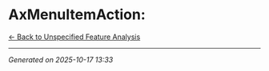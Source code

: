 # AxMenuItemAction: 

[← Back to Unspecified Feature Analysis](../README.md)

---

*Generated on 2025-10-17 13:33*
